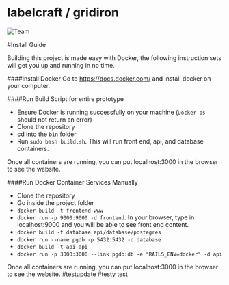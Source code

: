 # labelcraft / gridiron

![Team](https://github.com/GridIron/labelcraft/blob/master/teamresources/gridiron.png)

#Install Guide

Building this project is made easy with Docker, the following instruction sets will get you up and running in no time. 

####Install Docker
Go to https://docs.docker.com/ and install docker on your computer.

####Run Build Script for entire prototype
* Ensure Docker is running successfully on your machine (`Docker ps` should not return an error)
* Clone the repository
* cd into the `bin` folder
* Run `sudo bash build.sh`. This will run front end, api, and database containers. 

Once all containers are running, you can put localhost:3000 in the browser to see the website. 

####Run Docker Container Services Manually
* Clone the repository
* Go inside the project folder
* `docker build -t frontend www`
* `docker run -p 9000:9000 -d frontend`. In your browser, type in localhost:9000 and you will be able to see front end content. 
* `docker build -t database api/database/postegres`
* `docker run --name pgdb -p 5432:5432 -d database`
* `docker build -t api api`
* `docker run -p 3000:3000 --link pgdb:db -e "RAILS_ENV=docker" -d api`<br>

Once all containers are running, you can put localhost:3000 in the browser to see the website.
#testupdate
#testy test
